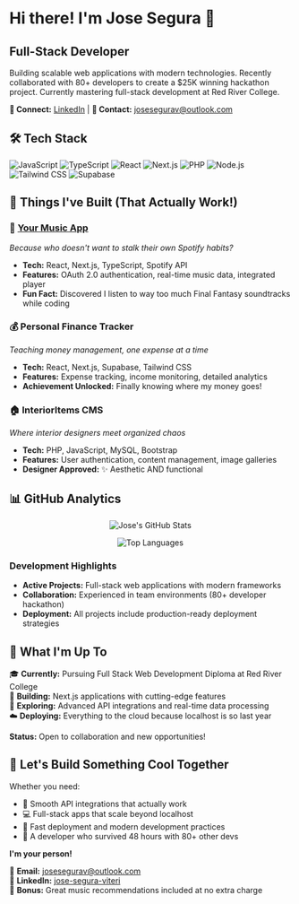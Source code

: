 # Hi there! I'm Jose Segura 👋
## Full-Stack Developer

Building scalable web applications with modern technologies. Recently collaborated with 80+ developers 
to create a $25K winning hackathon project. Currently mastering full-stack development at Red River College.

**🔗 Connect:** [LinkedIn](https://linkedin.com/in/jose-segura-viteri) | **📧 Contact:** josesegurav@outlook.com

## 🛠️ Tech Stack

![JavaScript](https://img.shields.io/badge/-JavaScript-F7DF1E?style=flat-square&logo=javascript&logoColor=black)
![TypeScript](https://img.shields.io/badge/-TypeScript-3178C6?style=flat-square&logo=typescript&logoColor=white)
![React](https://img.shields.io/badge/-React-61DAFB?style=flat-square&logo=react&logoColor=black)
![Next.js](https://img.shields.io/badge/-Next.js-000000?style=flat-square&logo=next.js&logoColor=white)
![PHP](https://img.shields.io/badge/-PHP-777BB4?style=flat-square&logo=php&logoColor=white)
![Node.js](https://img.shields.io/badge/-Node.js-339933?style=flat-square&logo=node.js&logoColor=white)
![Tailwind CSS](https://img.shields.io/badge/-Tailwind%20CSS-06B6D4?style=flat-square&logo=tailwindcss&logoColor=white)
![Supabase](https://img.shields.io/badge/-Supabase-3ECF8E?style=flat-square&logo=supabase&logoColor=white)

## 🚀 Things I've Built (That Actually Work!)

### 🎵 [Your Music App](https://github.com/josedsegurav/musicapp)
*Because who doesn't want to stalk their own Spotify habits?*
- **Tech:** React, Next.js, TypeScript, Spotify API
- **Features:** OAuth 2.0 authentication, real-time music data, integrated player
- **Fun Fact:** Discovered I listen to way too much Final Fantasy soundtracks while coding

### 💰 Personal Finance Tracker  
*Teaching money management, one expense at a time*
- **Tech:** React, Next.js, Supabase, Tailwind CSS
- **Features:** Expense tracking, income monitoring, detailed analytics
- **Achievement Unlocked:** Finally knowing where my money goes!

### 🏠 InteriorItems CMS
*Where interior designers meet organized chaos*
- **Tech:** PHP, JavaScript, MySQL, Bootstrap
- **Features:** User authentication, content management, image galleries
- **Designer Approved:** ✨ Aesthetic AND functional

## 📊 GitHub Analytics

<div align="center">

![Jose's GitHub Stats](https://github-readme-stats.vercel.app/api?username=josedsegurav&show_icons=true&theme=default&hide_border=true)

![Top Languages](https://github-readme-stats.vercel.app/api/top-langs/?username=josedsegurav&layout=compact&theme=default&hide_border=true)

</div>

### Development Highlights
- **Active Projects:** Full-stack web applications with modern frameworks
- **Collaboration:** Experienced in team environments (80+ developer hackathon)
- **Deployment:** All projects include production-ready deployment strategies

## 🎯 What I'm Up To

🎓 **Currently:** Pursuing Full Stack Web Development Diploma at Red River College  
🔨 **Building:** Next.js applications with cutting-edge features  
🎵 **Exploring:** Advanced API integrations and real-time data processing  
☁️ **Deploying:** Everything to the cloud because localhost is so last year  

**Status:** Open to collaboration and new opportunities!

## 🤝 Let's Build Something Cool Together

Whether you need:
- 🎵 Smooth API integrations that actually work
- 💻 Full-stack apps that scale beyond localhost
- 🚀 Fast deployment and modern development practices
- 🎯 A developer who survived 48 hours with 80+ other devs

**I'm your person!**

📧 **Email:** josesegurav@outlook.com  
💼 **LinkedIn:** [jose-segura-viteri](https://linkedin.com/in/jose-segura-viteri)  
🎵 **Bonus:** Great music recommendations included at no extra charge
